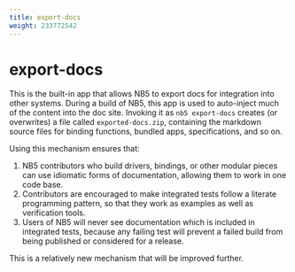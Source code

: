 ```yaml
---
title: export-docs
weight: 233772542
---
```

# export-docs

This is the built-in app that allows NB5 to export docs for integration into other systems.
During a build of NB5, this app is used to auto-inject much of the content into the doc site.
Invoking it as `nb5 export-docs` creates (or overwrites) a file called `exported-docs.zip`,
containing the markdown source files for binding functions, bundled apps, specifications, and so on.

Using this mechanism ensures that:
1. NB5 contributors who build drivers, bindings, or other modular pieces can use idiomatic forms of
   documentation, allowing them to work in one code base.
2. Contributors are encouraged to make integrated tests follow a literate programming pattern,
   so that they work as examples as well as verification tools.
3. Users of NB5 will never see documentation which is included in integrated tests, because any
   failing test will prevent a failed build from being published or considered for a release.

This is a relatively new mechanism that will be improved further.

